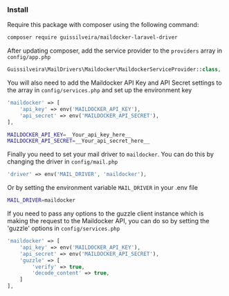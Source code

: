 ### Install

Require this package with composer using the following command:
```bash
composer require guissilveira/maildocker-laravel-driver
```

After updating composer, add the service provider to the `providers` array in `config/app.php`
```php
Guissilveira\MailDrivers\Maildocker\MaildockerServiceProvider::class,
```

You will also need to add the Maildocker API Key and API Secret settings to the array in `config/services.php` and set up the environment key
```php
'maildocker' => [
    'api_key' => env('MAILDOCKER_API_KEY'),
    'api_secret' => env('MAILDOCKER_API_SECRET'),
],
```
```bash
MAILDOCKER_API_KEY=__Your_api_key_here__
MAILDOCKER_API_SECRET=__Your_api_secret_here__
```

Finally you need to set your mail driver to `maildocker`. You can do this by changing the driver in `config/mail.php`
```php
'driver' => env('MAIL_DRIVER', 'maildocker'),
```

Or by setting the environment variable `MAIL_DRIVER` in your .env file
```bash
MAIL_DRIVER=maildocker
```


If you need to pass any options to the guzzle client instance which is making the request to the Maildocker API, you can do so by setting the 'guzzle' options in `config/services.php`
```php
'maildocker' => [
    'api_key' => env('MAILDOCKER_API_KEY'),
    'api_secret' => env('MAILDOCKER_API_SECRET'),
    'guzzle' => [
        'verify' => true,
        'decode_content' => true,
    ]
],
```
